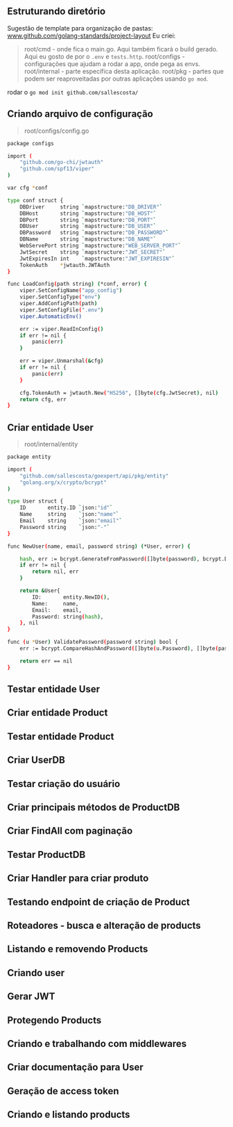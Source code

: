 ## Estruturando diretório

Sugestão de template para organização de pastas: www.github.com/golang-standards/project-layout
Eu criei:

> root/cmd - onde fica o main.go. Aqui também ficará o build gerado. Aqui eu gosto de por o `.env` e `tests.http`.
> root/configs - configurações que ajudam a rodar a app, onde pega as envs.
> root/internal - parte específica desta aplicação.
> root/pkg - partes que podem ser reaproveitadas por outras aplicações usando `go mod`.

rodar o `go mod init github.com/sallescosta/`

## Criando arquivo de configuração

> root/configs/config.go
```sh
package configs

import (
	"github.com/go-chi/jwtauth"
	"github.com/spf13/viper"
)

var cfg *conf

type conf struct {
	DBDriver     string `mapstructure:"DB_DRIVER"`
	DBHost       string `mapstructure:"DB_HOST"`
	DBPort       string `mapstructure:"DB_PORT"`
	DBUser       string `mapstructure:"DB_USER"`
	DBPassword   string `mapstructure:"DB_PASSWORD"`
	DBName       string `mapstructure:"DB_NAME"`
	WebServePort string `mapstructure:"WEB_SERVER_PORT"`
	JwtSecret    string `mapstructure:"JWT_SECRET"`
	JwtExpiresIn int    `mapstructure:"JWT_EXPIRESIN"`
	TokenAuth    *jwtauth.JWTAuth
}

func LoadConfig(path string) (*conf, error) {
	viper.SetConfigName("app_config")
	viper.SetConfigType("env")
	viper.AddConfigPath(path)
	viper.SetConfigFile(".env")
	viper.AutomaticEnv()

	err := viper.ReadInConfig()
	if err != nil {
		panic(err)
	}

	err = viper.Unmarshal(&cfg)
	if err != nil {
		panic(err)
	}

	cfg.TokenAuth = jwtauth.New("HS256", []byte(cfg.JwtSecret), nil)
	return cfg, err
}

```

## Criar entidade User

> root/internal/entity
```sh
package entity

import (
	"github.com/sallescosta/goexpert/api/pkg/entity"
	"golang.org/x/crypto/bcrypt"
)

type User struct {
	ID       entity.ID `json:"id"`
	Name     string    `json:"name"`
	Email    string    `json:"email"`
	Password string    `json:"-"`
}

func NewUser(name, email, password string) (*User, error) {

	hash, err := bcrypt.GenerateFromPassword([]byte(password), bcrypt.DefaultCost)
	if err != nil {
		return nil, err
	}

	return &User{
		ID:       entity.NewID(),
		Name:     name,
		Email:    email,
		Password: string(hash),
	}, nil
}

func (u *User) ValidatePassword(password string) bool {
	err := bcrypt.CompareHashAndPassword([]byte(u.Password), []byte(password))

	return err == nil
}
```

## Testar entidade User
## Criar entidade Product
## Testar entidade Product
## Criar UserDB
## Testar criação do usuário
## Criar principais métodos de ProductDB
## Criar FindAll com paginação
## Testar ProductDB
## Criar Handler para criar produto
## Testando endpoint  de criação de Product
## Roteadores - busca e alteração de products
## Listando e removendo Products
## Criando user
## Gerar JWT
## Protegendo Products
## Criando e trabalhando com middlewares
## Criar documentação para User
## Geração de access token
## Criando e listando products

